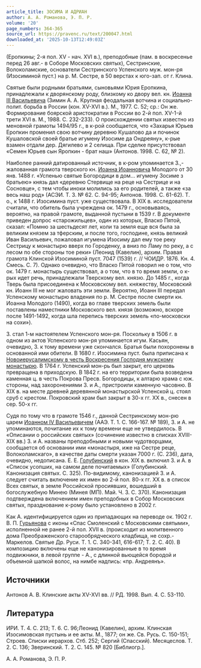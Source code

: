 ```yaml
---
article_title: ЗОСИМА И АДРИАН
author: А. А. Романова, Э. П. Р.
volume: '20'
page_numbers: 364-365
source_url: https://pravenc.ru/text/200047.html
downloaded_at: '2025-10-13T12:49:03Z'
---
```


(Еропкины; 2-я пол. XV - нач. XVI в.), преподобные (пам. в воскресенье перед 26 авг.- в Соборе Московских святых), Сестринские, Волоколамские, основатели Сестринского Успенского муж. мон-ря (Изосиминой пуст.) на р. М. Сестре, в 50 верстах к юго-зап. от г. Клина.

Святые были родными братьями, сыновьями Юрия Еропкина, принадлежали к дворянскому роду, близкому ко двору вел. кн. [Иоанна III Васильевича](<https://pravenc.ru/text/Иоанна III Васильевича.html>) (Зимин А. А. Крупная феодальная вотчина и социально-полит. борьба в России (кон. XV-XVI в.). М., 1977. С. 52; ср.: Он же. Формирование боярской аристократии в России во 2-й пол. XV-1-й трети XVI в. М., 1988. С. 232-233). О происхождении святых известно из меновной грамоты 1494/95 г., в к-рой сообщается, что «Захарья Юрьев Еропкин променил свою вотчину деревню Кушалово да и починок Кушаловской своей братье игумену Изосиме да Ондреяну», к-рые взамен отдали дер. Дягилево и 2 селища. При сделке присутствовал «Семен Юрьев сын Яропкин - брат наш» (Антонов. 1998. С. 62, № 2).

Наиболее ранний датированный источник, в к-ром упоминается З.,- жалованная грамота тверского кн. [Иоанна Иоанновича](<https://pravenc.ru/text/Иоанн Иоаннович.html>) Молодого от 30 янв. 1488 г. «Успенью святые Богородици в дом... игумену Зосиме з братьею» князь дал «деревню Стервище на реце на Сестрице и на Сосновце», с тем чтобы иноки молились за его родителей, а также «за весь наш род» (АСЭИ. Т. 3. № 62. С. 94-95; Антонов. 1998. С. 61-62). Т. о., к 1488 г. Изосимина пуст. уже существовала. В XIX в. исследователи считали, что обитель была учреждена ок. 1479 г., основываясь, вероятно, на правой грамоте, выданной пустыни в 1539 г. В документе приведен допрос «старожильцев», один из которых, Власко Пятой, сказал: «Помню за шестьдесят лет, коли та земля еще вся была за великим князем за тферским, и после того, господине, князь великий Иван Васильевич, пожаловал игумена Изосиму дал ему тое реку Сестрицу к монастырю вверх по Городенку, а вниз по Ламу по реку, а с лесом по обе стороны тое реки» (Леонид (Кавелин), архим. Правая грамота Клинской Изосиминой пуст. 7047 (1539) г. // ЧОИДР. 1876. Кн. 4. Смесь. С. 7). Однако очевидно, что Власко Пятой говорил не о том, что ок. 1479 г. монастырь существовал, а о том, что в то время земли, о к-рых идет речь, принадлежали Тверскому вел. князю. До 1485 г., когда Тверь была присоединена к Московскому вел. княжеству, Московский кн. Иоанн III не мог жаловать эти земли. Вероятно, Иоанн III передал Успенскому монастырю владения по р. М. Сестре после смерти кн. Иоанна Молодого (1490), когда во главе тверских земель были поставлены наместники Московского вел. князя (возможно, вскоре после 1491-1492, когда шла перепись тверских земель «по-московски на сохи»).

З. стал 1-м настоятелем Успенского мон-ря. Поскольку в 1506 г. в одном из актов Успенского мон-ря упоминается игум. Касьян, очевидно, З. к тому времени уже скончался. Братья были похоронены в основанной ими обители. В 1680 г. Изосимина пуст. была приписана к [Новоиерусалимскому в честь Воскресения Господня мужскому монастырю](<https://pravenc.ru/text/Новоиерусалимскому в честь Воскресения Господня мужскому монастырю.html>). В 1764 г. Успенский мон-рь был закрыт, его церковь превращена в приходскую. В 1842 г. на его территории была возведена каменная ц. в честь Покрова Пресв. Богородицы, к алтарю храма с юж. стороны, над захоронениями З. и А., пристроили каменную часовню. В XIX в. на месте древней деревянной монастырской Успенской ц. стоял сруб с крестом. Покровский храм был закрыт в 30-х гг. XX в., снесен в сер. 50-х гг.

Судя по тому что в грамоте 1546 г., данной Сестринскому мон-рю царем [Иоанном IV Васильевичем](<https://pravenc.ru/text/ИОАНН IV ВАСИЛЬЕВИЧ.html>) (ААЭ. Т. 1. С. 166-167. № 189), З. и А. не упоминаются, почитание их к тому времени еще не утвердилось. В «Описании о российских святых» (сочинение известно в списках XVIII-XIX вв.) З. и А. названы преподобными и новыми чудотворцами, сообщается об основании ими «монастыря, иже на Сестре реце, Волоколамскаго», в качестве даты смерти указан 7000 г. (С. 236), дата, очевидно, недописана. Е. Е. [Голубинский](https://pravenc.ru/text/Голубинский.html) в кон. XIX в. включил З. и А. в «Список усопших, на самом деле почитаемых» (Голубинский. Канонизация святых. С. 325). По-видимому, канонизацией З. и А. следует считать включение их имен во 2-й пол. 80-х гг. XX в. в список Всех святых, в земле Российской просиявших, вошедший в богослужебную Минею (Минея (МП). Май. Ч. 3. С. 370). Канонизация подтверждена включением имен преподобных в Собор Московских святых, празднование к-рому было установлено в 2002 г.

Как А. идентифицируется один из припадающих на переводе ок. 1902 г. В. П. [Гурьянова](https://pravenc.ru/text/ГУРЬЯНОВ.html) с иконы «Спас Смоленский с Московскими святыми», исполненной не ранее 2-й пол. XVII в. (происходит из молитвенного дома Преображенского старообрядческого кладбища, не сохр.- Маркелов. Святые Др. Руси. Т. 1. С. 340-341, 616-617; Т. 2. С. 40). В композицию включены еще не канонизированные в то время подвижники, в левой группе - А., с длинной вьющейся бородой и объемной шапкой волос, на нимбе надпись: «пр. Андреянъ».

## Источники

Антонов А. В. Клинские акты XV-XVI вв. // РД. 1998. Вып. 4. С. 53-110.

## Литература

ИРИ. Т. 4. С. 213; Т. 6. С. 96;Леонид (Кавелин), архим. Клинская Изосимовская пустынь и ее акты. М., 1877; он же. Св. Русь. С. 150-151; Строев. Списки иерархов. Стб. 252; Сергий (Спасский). Месяцеслов. Т. 2. С. 136; Зверинский. Т. 2. С. 145. № 820 [Библиогр.].

А. А. Романова, Э. П. Р.
